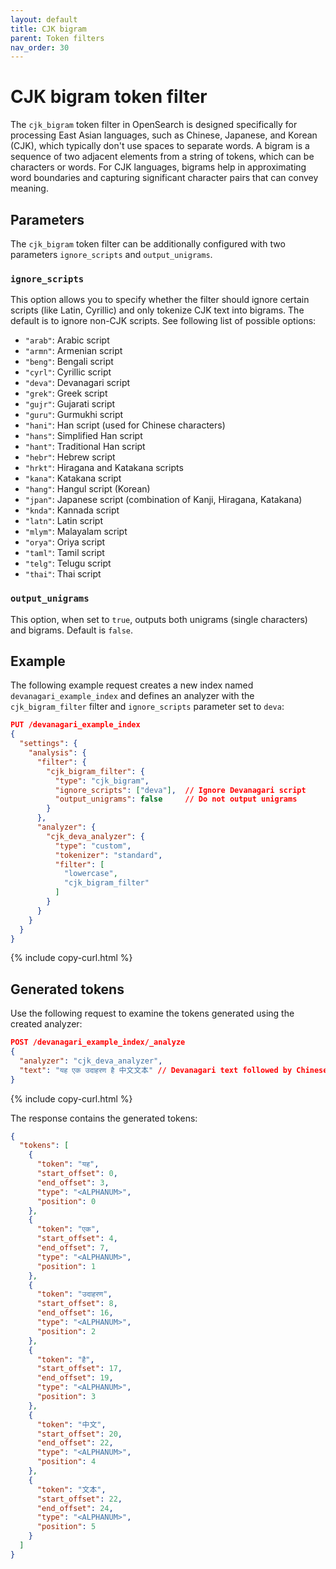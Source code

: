 ```yaml
---
layout: default
title: CJK bigram
parent: Token filters
nav_order: 30
---
```


# CJK bigram token filter

The `cjk_bigram` token filter in OpenSearch is designed specifically for processing East Asian languages, such as Chinese, Japanese, and Korean (CJK), which typically don't use spaces to separate words. A bigram is a sequence of two adjacent elements from a string of tokens, which can be characters or words. For CJK languages, bigrams help in approximating word boundaries and capturing significant character pairs that can convey meaning.


## Parameters

The `cjk_bigram` token filter can be additionally configured with two parameters `ignore_scripts` and `output_unigrams`.

### `ignore_scripts`

This option allows you to specify whether the filter should ignore certain scripts (like Latin, Cyrillic) and only tokenize CJK text into bigrams. The default is to ignore non-CJK scripts. See following list of possible options:

 - `"arab"`: Arabic script
 - `"armn"`: Armenian script
 - `"beng"`: Bengali script
 - `"cyrl"`: Cyrillic script
 - `"deva"`: Devanagari script
 - `"grek"`: Greek script
 - `"gujr"`: Gujarati script
 - `"guru"`: Gurmukhi script
 - `"hani"`: Han script (used for Chinese characters)
 - `"hans"`: Simplified Han script
 - `"hant"`: Traditional Han script
 - `"hebr"`: Hebrew script
 - `"hrkt"`: Hiragana and Katakana scripts
 - `"kana"`: Katakana script
 - `"hang"`: Hangul script (Korean)
 - `"jpan"`: Japanese script (combination of Kanji, Hiragana, Katakana)
 - `"knda"`: Kannada script
 - `"latn"`: Latin script
 - `"mlym"`: Malayalam script
 - `"orya"`: Oriya script
 - `"taml"`: Tamil script
 - `"telg"`: Telugu script
 - `"thai"`: Thai script

### `output_unigrams`

This option, when set to `true`, outputs both unigrams (single characters) and bigrams. Default is `false`.

## Example

The following example request creates a new index named `devanagari_example_index` and defines an analyzer with the `cjk_bigram_filter` filter and `ignore_scripts` parameter set to `deva`:

```json
PUT /devanagari_example_index
{
  "settings": {
    "analysis": {
      "filter": {
        "cjk_bigram_filter": {
          "type": "cjk_bigram",
          "ignore_scripts": ["deva"],  // Ignore Devanagari script
          "output_unigrams": false     // Do not output unigrams
        }
      },
      "analyzer": {
        "cjk_deva_analyzer": {
          "type": "custom",
          "tokenizer": "standard",
          "filter": [
            "lowercase",
            "cjk_bigram_filter"
          ]
        }
      }
    }
  }
}
```
{% include copy-curl.html %}

## Generated tokens

Use the following request to examine the tokens generated using the created analyzer:

```json
POST /devanagari_example_index/_analyze
{
  "analyzer": "cjk_deva_analyzer",
  "text": "यह एक उदाहरण है 中文文本" // Devanagari text followed by Chinese
}
```
{% include copy-curl.html %}

The response contains the generated tokens:

```json
{
  "tokens": [
    {
      "token": "यह",
      "start_offset": 0,
      "end_offset": 3,
      "type": "<ALPHANUM>",
      "position": 0
    },
    {
      "token": "एक",
      "start_offset": 4,
      "end_offset": 7,
      "type": "<ALPHANUM>",
      "position": 1
    },
    {
      "token": "उदाहरण",
      "start_offset": 8,
      "end_offset": 16,
      "type": "<ALPHANUM>",
      "position": 2
    },
    {
      "token": "है",
      "start_offset": 17,
      "end_offset": 19,
      "type": "<ALPHANUM>",
      "position": 3
    },
    {
      "token": "中文",
      "start_offset": 20,
      "end_offset": 22,
      "type": "<ALPHANUM>",
      "position": 4
    },
    {
      "token": "文本",
      "start_offset": 22,
      "end_offset": 24,
      "type": "<ALPHANUM>",
      "position": 5
    }
  ]
}
```


